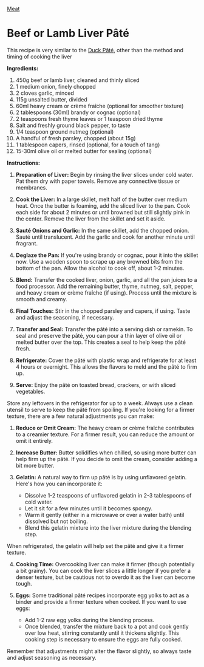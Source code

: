 <link rel="stylesheet" href="../../styles.css">

[Meat](../index.md)

# Beef or Lamb Liver Pâté

This recipe is very similar to the [Duck Pâté](DuckPate.md), other than the method and timing of cooking the liver

**Ingredients:**
1. 450g beef or lamb liver, cleaned and thinly sliced
2. 1 medium onion, finely chopped
3. 2 cloves garlic, minced
4. 115g unsalted butter, divided
5. 60ml heavy cream or crème fraîche (optional for smoother texture)
6. 2 tablespoons (30ml) brandy or cognac (optional)
7. 2 teaspoons fresh thyme leaves or 1 teaspoon dried thyme
8. Salt and freshly ground black pepper, to taste
9. 1/4 teaspoon ground nutmeg (optional)
10. A handful of fresh parsley, chopped (about 15g)
11. 1 tablespoon capers, rinsed (optional, for a touch of tang)
12. 15-30ml olive oil or melted butter for sealing (optional)

**Instructions:**

1. **Preparation of Liver:** Begin by rinsing the liver slices under cold water. Pat them dry with paper towels. Remove any connective tissue or membranes.

2. **Cook the Liver:** In a large skillet, melt half of the butter over medium heat. Once the butter is foaming, add the sliced liver to the pan. Cook each side for about 2 minutes or until browned but still slightly pink in the center. Remove the liver from the skillet and set it aside.

3. **Sauté Onions and Garlic:** In the same skillet, add the chopped onion. Sauté until translucent. Add the garlic and cook for another minute until fragrant.

4. **Deglaze the Pan:** If you're using brandy or cognac, pour it into the skillet now. Use a wooden spoon to scrape up any browned bits from the bottom of the pan. Allow the alcohol to cook off, about 1-2 minutes.

5. **Blend:** Transfer the cooked liver, onion, garlic, and all the pan juices to a food processor. Add the remaining butter, thyme, nutmeg, salt, pepper, and heavy cream or crème fraîche (if using). Process until the mixture is smooth and creamy.

6. **Final Touches:** Stir in the chopped parsley and capers, if using. Taste and adjust the seasoning, if necessary.

7. **Transfer and Seal:** Transfer the pâté into a serving dish or ramekin. To seal and preserve the pâté, you can pour a thin layer of olive oil or melted butter over the top. This creates a seal to help keep the pâté fresh.

8. **Refrigerate:** Cover the pâté with plastic wrap and refrigerate for at least 4 hours or overnight. This allows the flavors to meld and the pâté to firm up.

9. **Serve:** Enjoy the pâté on toasted bread, crackers, or with sliced vegetables. 

Store any leftovers in the refrigerator for up to a week. Always use a clean utensil to serve to keep the pâté from spoiling. If you're looking for a firmer texture, there are a few natural adjustments you can make:

1. **Reduce or Omit Cream:** The heavy cream or crème fraîche contributes to a creamier texture. For a firmer result, you can reduce the amount or omit it entirely.

2. **Increase Butter:** Butter solidifies when chilled, so using more butter can help firm up the pâté. If you decide to omit the cream, consider adding a bit more butter.

3. **Gelatin:** A natural way to firm up pâté is by using unflavored gelatin. Here's how you can incorporate it:

   - Dissolve 1-2 teaspoons of unflavored gelatin in 2-3 tablespoons of cold water.
   - Let it sit for a few minutes until it becomes spongy.
   - Warm it gently (either in a microwave or over a water bath) until dissolved but not boiling.
   - Blend this gelatin mixture into the liver mixture during the blending step.

When refrigerated, the gelatin will help set the pâté and give it a firmer texture.

4. **Cooking Time:** Overcooking liver can make it firmer (though potentially a bit grainy). You can cook the liver slices a little longer if you prefer a denser texture, but be cautious not to overdo it as the liver can become tough.

5. **Eggs:** Some traditional pâté recipes incorporate egg yolks to act as a binder and provide a firmer texture when cooked. If you want to use eggs:

   - Add 1-2 raw egg yolks during the blending process.
   - Once blended, transfer the mixture back to a pot and cook gently over low heat, stirring constantly until it thickens slightly. This cooking step is necessary to ensure the eggs are fully cooked.

Remember that adjustments might alter the flavor slightly, so always taste and adjust seasoning as necessary.
